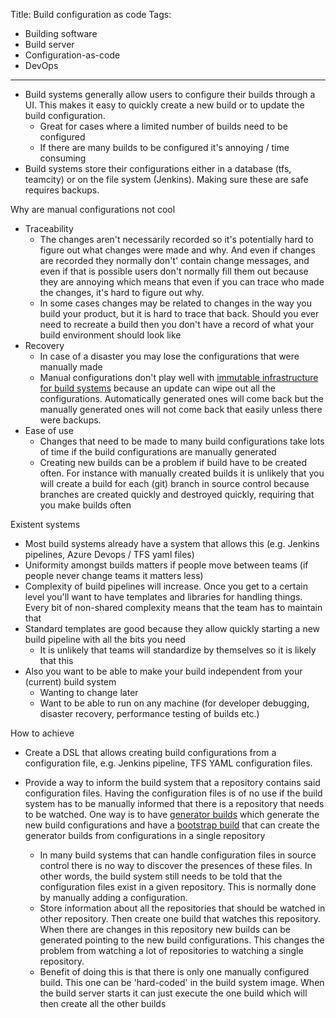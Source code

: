 Title: Build configuration as code
Tags:
  - Building software
  - Build server
  - Configuration-as-code
  - DevOps
---

- Build systems generally allow users to configure their builds through a UI. This makes it
  easy to quickly create a new build or to update the build configuration.
  - Great for cases where a limited number of builds need to be configured
  - If there are many builds to be configured it's annoying / time consuming
- Build systems store their configurations either in a database (tfs, teamcity) or on the file system
  (Jenkins). Making sure these are safe requires backups.

Why are manual configurations not cool

- Traceability
  - The changes aren't necessarily recorded so it's potentially hard to figure out what changes
    were made and why. And even if changes are recorded they normally don't' contain change messages,
    and even if that is possible users don't normally fill them out because they are annoying which
    means that even if you can trace who made the changes, it's hard to figure out why.
  - In some cases changes may be related to changes in the way you build your product, but
    it is hard to trace that back. Should you ever need to recreate a build then you don't have a record
    of what your build environment should look like
- Recovery
  - In case of a disaster you may lose the configurations that were manually made
  - Manual configurations don't play well with
    [immutable infrastructure for build systems](/posts/Software-development-pipeline-considerations-for-infrastructure-improvements.html)
    because an update can wipe out all the configurations. Automatically generated ones will come
    back but the manually generated ones will not come back that easily unless there were backups.
- Ease of use
  - Changes that need to be made to many build configurations take lots of time if the build configurations
    are manually generated
  - Creating new builds can be a problem if build have to be created often. For instance with manually
    created builds it is unlikely that you will create a build for each (git) branch in source control
    because branches are created quickly and destroyed quickly, requiring that you make builds often

Existent systems

- Most build systems already have a system that allows this (e.g. Jenkins pipelines, Azure Devops / TFS yaml files)
- Uniformity amongst builds matters if people move between teams (if people never change teams it matters less)
- Complexity of build pipelines will increase. Once you get to a certain level you'll want to have templates
  and libraries for handling things. Every bit of non-shared complexity means that the team has to maintain that
- Standard templates are good because they allow quickly starting a new build pipeline with all the bits you need
  - It is unlikely that teams will standardize by themselves so it is likely that this
- Also you want to be able to make your build independent from your (current) build system
  - Wanting to change later
  - Want to be able to run on any machine (for developer debugging, disaster recovery, performance testing of builds etc.)

How to achieve

- Create a DSL that allows creating build configurations from a configuration file, e.g. Jenkins pipeline,
  TFS YAML configuration files.

- Provide a way to inform the build system that a repository contains said configuration files. Having
  the configuration files is of no use if the build system has to be manually informed that there is a
  repository that needs to be watched. One way is to have [generator builds]() which generate the
  new build configurations and have a [bootstrap build]() that can create the generator builds from
  configurations in a single repository
  - In many build systems that can handle configuration files in source control there is no way to
    discover the presences of these files. In other words, the build system still needs to be told
    that the configuration files exist in a given repository. This is normally done by manually
    adding a configuration.
  - Store information about all the repositories that should be watched in other repository. Then
    create one build that watches this repository. When there are changes in this repository new
    builds can be generated pointing to the new build configurations. This changes the problem from
    watching a lot of repositories to watching a single repository.
  - Benefit of doing this is that there is only one manually configured build. This one can be
    'hard-coded' in the build system image. When the build server starts it can just execute the
    one build which will then create all the other builds
